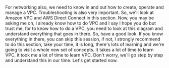 
<v Instructor>For networking also,</v>
we need to know in and out how to create,
operate and manage a VPC.
Troubleshooting is also very important.
So, we'll look at Amazon VPC
and AWS Direct Connect in this section.
Now, you may be asking me oh, I already know
how to do VPC and I say I hope you do
but trust me, for to know how to do a VPC,
you need to look at this diagram
and understand everything that goes in there.
So, have a good look.
If you know everything in there,
you can skip this session,
if not, I strongly recommend to do this section,
take your time, it is long, there's lots of learning
and we're going to visit a whole new set of concepts.
It takes a lot of time to learn VPC,
it took me a lot of time to learn VPC.
Don't worry, we'll go step by step
and understand this in our time.
Let's get started now.